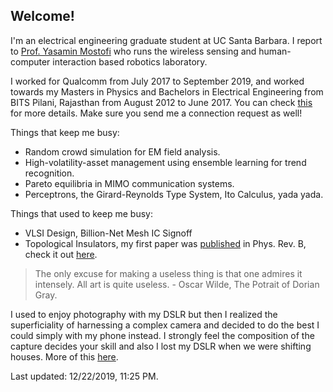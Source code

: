 ## Welcome!

I'm an electrical engineering graduate student at UC Santa Barbara. I report to [Prof. Yasamin Mostofi](https://www.ece.ucsb.edu/~ymostofi/) who runs the wireless sensing and human-computer interaction based robotics laboratory. 

I worked for Qualcomm from July 2017 to September 2019, and worked towards my Masters in Physics and Bachelors in Electrical Engineering from BITS Pilani, Rajasthan from August 2012 to June 2017. You can check [this](https://www.linkedin.com/in/apallapr/) for more details. Make sure you send me a connection request as well!

Things that keep me busy:
- Random crowd simulation for EM field analysis.
- High-volatility-asset management using ensemble learning for trend recognition.
- Pareto equilibria in MIMO communication systems.
- Perceptrons, the Girard-Reynolds Type System, Ito Calculus, yada yada.

Things that used to keep me busy:
- VLSI Design, Billion-Net Mesh IC Signoff
- Topological Insulators, my first paper was [published](https://journals.aps.org/prb/abstract/10.1103/PhysRevB.97.085405) in Phys. Rev. B, check it out [here](https://arxiv.org/pdf/1709.08354.pdf).
 
 > The only excuse for making a useless thing is that one admires it intensely. All art is quite useless. - Oscar Wilde, The Potrait of Dorian Gray.

I used to enjoy photography with my DSLR but then I realized the superficiality of harnessing a complex camera and decided to do the best I could simply with my phone instead. I strongly feel the composition of the capture decides your skill and also I lost my DSLR when we were shifting houses. More of this [here](https://www.flickr.com/photos/105114536@N07/).

Last updated: 12/22/2019, 11:25 PM.
